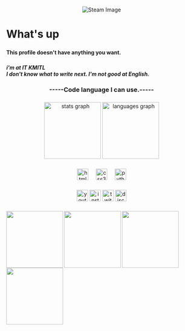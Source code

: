 ###

<div align="center">
  <img src="https://images.steamusercontent.com/ugc/14145554226537333718/81B92340ECCF741DDEBCE32F28AE51D983B42ECF/?imw=512&&ima=fit&impolicy=Letterbox&imcolor=%23000000&letterbox=false" alt="Steam Image">
</div>

###

<h1 align="left">What's up</h1>

###

<h4 align="left">This profile doesn't have anything you want.</h4>

###

<h5 align="left">i'm at IT KMITL <br>I don't know what to write next. I'm not good at English.</h5>

###

<h3 align="center">-----Code language I can use.-----</h3>

###

<div align="center">
  <img src="https://github-readme-stats.vercel.app/api?username=origami582&hide_title=false&hide_rank=false&show_icons=true&include_all_commits=true&count_private=true&disable_animations=false&theme=dracula&locale=en&hide_border=false&order=1" height="150" alt="stats graph"  />
  <img src="https://github-readme-stats.vercel.app/api/top-langs?username=origami582&locale=en&hide_title=false&layout=compact&card_width=320&langs_count=5&theme=dracula&hide_border=false&order=2" height="150" alt="languages graph"  />
</div>


###

<div align="center">
  <img src="https://cdn.jsdelivr.net/gh/devicons/devicon/icons/html5/html5-original.svg" height="30" alt="html5 logo"  />
  <img width="12" />
  <img src="https://cdn.jsdelivr.net/gh/devicons/devicon/icons/css3/css3-original.svg" height="30" alt="css3 logo"  />
  <img width="12" />
  <img src="https://cdn.jsdelivr.net/gh/devicons/devicon/icons/python/python-original.svg" height="30" alt="python logo"  />
</div>

###

<div align="center">
  <a href="https://www.youtube.com/@nantawatpaladech5158" target="_blank"><img src="https://img.shields.io/static/v1?message=Youtube&logo=youtube&label=&color=FF0000&logoColor=white&labelColor=&style=for-the-badge" height="30" alt="youtube logo"  /></a>
  <a href="https://www.instagram.com/o.rigami_582" target="_blank"><img src="https://img.shields.io/static/v1?message=Instagram&logo=instagram&label=&color=E4405F&logoColor=white&labelColor=&style=for-the-badge" height="30" alt="instagram logo"  /></a>
  <a href="https://www.twitch.tv/origami582" target="_blank"><img src="https://img.shields.io/static/v1?message=Twitch&logo=twitch&label=&color=9146FF&logoColor=white&labelColor=&style=for-the-badge" height="30" alt="twitch logo"  /></a>
  <a href="https://www.youtube.com/watch?v=xvFZjo5PgG0&list=RDxvFZjo5PgG0&start_radio=1" target="_blank"><img src="https://img.shields.io/static/v1?message=Discord&logo=discord&label=&color=7289DA&logoColor=white&labelColor=&style=for-the-badge" height="30" alt="discord logo"  /></a>
</div>

###
<div align="center">
  <a href="https://www.youtube.com/watch?v=8za2EYuDcjE&list=RD8za2EYuDcjE&start_radio=1"><img align="left" height="150"src="https://i.pinimg.com/originals/bb/c7/60/bbc76025a1ee92b04949607c97744d33.gif"  /></a>
</div>
<div align="center">
  <a href="https://www.youtube.com/watch?v=8za2EYuDcjE&list=RD8za2EYuDcjE&start_radio=1"><img align="left" height="150"src="https://i.pinimg.com/originals/bb/c7/60/bbc76025a1ee92b04949607c97744d33.gif"  /></a>

  <a href="https://www.youtube.com/watch?v=tT-emswoeKs"><img align="left" height="150" src="https://i.pinimg.com/originals/02/aa/76/02aa769364e4f92ac271f76a964f186f.gif"  /></a>

  <a href="https://www.youtube.com/watch?v=IQU49JbStVA"><img align="left" height="150" src="https://i.pinimg.com/originals/58/d9/75/58d97503f30db5cd67747f73135dc498.gif"  /></a>
</div>
